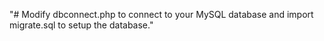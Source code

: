 "# Modify dbconnect.php to connect to your MySQL database and import migrate.sql to setup the database." 
